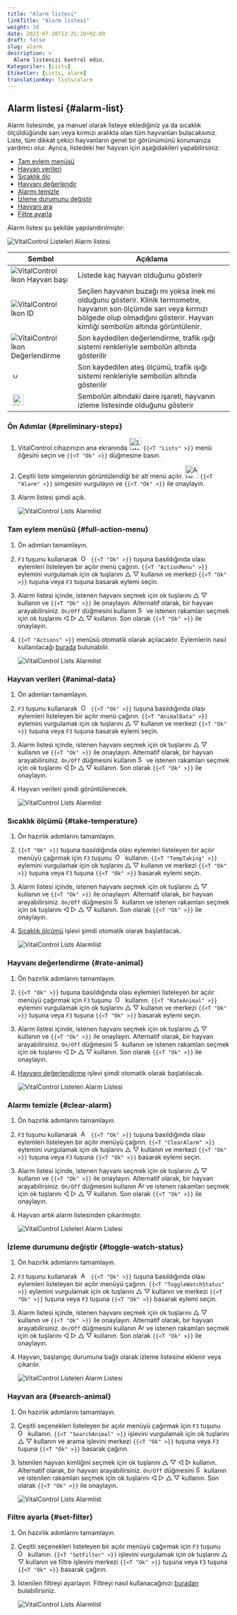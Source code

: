```yaml
---
title: "Alarm listesi"
linkTitle: "Alarm listesi"
weight: 10
date: 2023-07-28T13:25:28+02:00
draft: false
slug: alarm
description: >
  Alarm listenizi kontrol edin.
Kategoriler: [Lists]
Etiketler: [Lists, alarm]
translationKey: lists/alarm
---
```

## Alarm listesi {#alarm-list}

Alarm listesinde, ya manuel olarak listeye eklediğiniz ya da sıcaklık ölçüldüğünde sarı veya kırmızı aralıkta olan tüm hayvanları bulacaksınız. Liste, tüm dikkat çekici hayvanların genel bir görünümünü korumanıza yardımcı olur. Ayrıca, listedeki her hayvan için aşağıdakileri yapabilirsiniz:

- [Tam eylem menüsü](#full-action-menu)
- [Hayvan verileri](#animal-data)
- [Sıcaklık ölç](#take-temperature)
- [Hayvanı değerlendir](#rate-animal)
- [Alarmı temizle](#clear-alarm)
- [İzleme durumunu değiştir](#toggle-watch-status)
- [Hayvanı ara](#search-animal)
- [Filtre ayarla](#set-filter)

Alarm listesi şu şekilde yapılandırılmıştır:

   ![VitalControl Listeleri Alarm listesi](../images/alarmstructure.png "Alarm listesinin yapısı")

|Sembol   | Açıklama
|-------  |----
| ![VitalControl İkon Hayvan başı](../images/kopf.png "Hayvan başı") | Listede kaç hayvan olduğunu gösterir
| ![VitalControl İkon ID](../images/ID.png "ID") | Seçilen hayvanın buzağı mı yoksa inek mi olduğunu gösterir. Klinik termometre, hayvanın son ölçümde sarı veya kırmızı bölgede olup olmadığını gösterir. Hayvan kimliği sembolün altında görüntülenir.
| ![VitalControl İkon Değerlendirme](../images/auge.png "İkon Değerlendirme") | Son kaydedilen değerlendirme, trafik ışığı sistemi renkleriyle sembolün altında gösterilir
| &nbsp;<img src="/icons/actions/temperature.svg" width="12" align="bottom" alt="Vücut sıcaklığı" title="Vücut sıcaklığı" /> | Son kaydedilen ateş ölçümü, trafik ışığı sistemi renkleriyle sembolün altında gösterilir
| &nbsp;<img src="/icons/actions/rating.svg" width="25" align="bottom" alt="Hayvanın değerlendirilmesi" title="Değerlendirme" /> | Sembolün altındaki daire işareti, hayvanın izleme listesinde olduğunu gösterir

### Ön Adımlar {#preliminary-steps}


1. VitalControl cihazınızın ana ekranında <img src="/icons/main/lists.svg" width="28" align="bottom" alt="Lists" /> `{{<T "Lists" >}}` menü öğesini seçin ve `{{<T "Ok" >}}` düğmesine basın.

2. Çeşitli liste simgelerinin görüntülendiği bir alt menü açılır. <img src="/icons/lists/alarmlist.svg" width="30" align="bottom" alt="Alarm" /> `{{<T "Alarm" >}}` simgesini vurgulayın ve `{{<T "Ok" >}}` ile onaylayın.

3. Alarm listesi şimdi açık.

   ![VitalControl Lists Alarmlist](../images/firststeps.png "Ön Adımlar")

### Tam eylem menüsü {#full-action-menu}

1. Ön adımları tamamlayın.

2. `F3` tuşunu kullanarak &nbsp;<img src="/icons/footer/open-popup.svg" width="15" align="bottom" alt="Open popup" />&nbsp; `{{<T "Ok" >}}` tuşuna basıldığında olası eylemleri listeleyen bir açılır menü çağırın. `{{<T "ActionMenu" >}}` eylemini vurgulamak için ok tuşlarını △ ▽ kullanın ve merkezi `{{<T "Ok" >}}` tuşuna veya `F3` tuşuna basarak eylemi seçin.

3. Alarm listesi içinde, istenen hayvanı seçmek için ok tuşlarını △ ▽ kullanın ve `{{<T "Ok" >}}` ile onaylayın. Alternatif olarak, bir hayvan arayabilirsiniz. `On/Off` düğmesini kullanın <img src="/icons/footer/search.svg" width="15" align="bottom" alt="Search" /> ve istenen rakamları seçmek için ok tuşlarını ◁ ▷ △ ▽ kullanın. Son olarak `{{<T "Ok" >}}` ile onaylayın.

4. `{{<T "Actions" >}}` menüsü otomatik olarak açılacaktır. Eylemlerin nasıl kullanılacağı [burada](/tr/docs/actions/) bulunabilir.

   ![VitalControl Lists Alarmlist](../images/actionmenu.png "Eylem menüsü")

### Hayvan verileri {#animal-data}

1. Ön adımları tamamlayın.

2. `F3` tuşunu kullanarak &nbsp;<img src="/icons/footer/open-popup.svg" width="15" align="bottom" alt="Open popup" />&nbsp; `{{<T "Ok" >}}` tuşuna basıldığında olası eylemleri listeleyen bir açılır menü çağırın. `{{<T "AnimalData" >}}` eylemini vurgulamak için ok tuşlarını △ ▽ kullanın ve merkezi `{{<T "Ok" >}}` tuşuna veya `F3` tuşuna basarak eylemi seçin.

3. Alarm listesi içinde, istenen hayvanı seçmek için ok tuşlarını △ ▽ kullanın ve `{{<T "Ok" >}}` ile onaylayın. Alternatif olarak, bir hayvan arayabilirsiniz. `On/Off` düğmesini kullanın <img src="/icons/footer/search.svg" width="15" align="bottom" alt="Search" /> ve istenen rakamları seçmek için ok tuşlarını ◁ ▷ △ ▽ kullanın. Son olarak `{{<T "Ok" >}}` ile onaylayın.

4. Hayvan verileri şimdi görüntülenecek.

   ![VitalControl Lists Alarmlist](../images/animaldata.png "Hayvan verileri")

### Sıcaklık ölçümü {#take-temperature}

1. Ön hazırlık adımlarını tamamlayın.

2. `{{<T "Ok" >}}` tuşuna basıldığında olası eylemleri listeleyen bir açılır menüyü çağırmak için `F3` tuşunu &nbsp;<img src="/icons/footer/open-popup.svg" width="15" align="bottom" alt="Open popup" />&nbsp; kullanın. `{{<T "TempTaking" >}}` eylemini vurgulamak için ok tuşlarını △ ▽ kullanın ve merkezi `{{<T "Ok" >}}` tuşuna veya `F3` tuşuna `{{<T "Ok" >}}` basarak eylemi seçin.

3. Alarm listesi içinde, istenen hayvanı seçmek için ok tuşlarını △ ▽ kullanın ve `{{<T "Ok" >}}` ile onaylayın. Alternatif olarak, bir hayvan arayabilirsiniz. `On/Off` düğmesini <img src="/icons/footer/search.svg" width="15" align="bottom" alt="Search" /> kullanın ve istenen rakamları seçmek için ok tuşlarını ◁ ▷ △ ▽ kullanın. Son olarak `{{<T "Ok" >}}` ile onaylayın.

4. [Sıcaklık ölçümü](/tr/docs/actions/measure-temperature/#measure-fever) işlevi şimdi otomatik olarak başlatılacak.

   ![VitalControl Lists Alarmlist](../images/temperature.png "Sıcaklık ölçümü")

### Hayvanı değerlendirme {#rate-animal}

1. Ön hazırlık adımlarını tamamlayın.

2. `{{<T "Ok" >}}` tuşuna basıldığında olası eylemleri listeleyen bir açılır menüyü çağırmak için `F3` tuşunu &nbsp;<img src="/icons/footer/open-popup.svg" width="15" align="bottom" alt="Open popup" />&nbsp; kullanın. `{{<T "RateAnimal" >}}` eylemini vurgulamak için ok tuşlarını △ ▽ kullanın ve merkezi `{{<T "Ok" >}}` tuşuna veya `F3` tuşuna `{{<T "Ok" >}}` basarak eylemi seçin.

3. Alarm listesi içinde, istenen hayvanı seçmek için ok tuşlarını △ ▽ kullanın ve `{{<T "Ok" >}}` ile onaylayın. Alternatif olarak, bir hayvan arayabilirsiniz. `On/Off` düğmesini <img src="/icons/footer/search.svg" width="15" align="bottom" alt="Search" /> kullanın ve istenen rakamları seçmek için ok tuşlarını ◁ ▷ △ ▽ kullanın. Son olarak `{{<T "Ok" >}}` ile onaylayın.

4. [Hayvanı değerlendirme](/tr/docs/actions/rating/#rate-your-animals) işlevi şimdi otomatik olarak başlatılacak.


   ![VitalControl Listeleri Alarm Listesi](../images/rateanimal.png "Hayvanı değerlendir")

### Alarmı temizle {#clear-alarm}

1. Ön hazırlık adımlarını tamamlayın.

2. `F3` tuşunu kullanarak &nbsp;<img src="/icons/footer/open-popup.svg" width="15" align="bottom" alt="Açılır menüyü aç" />&nbsp; `{{<T "Ok" >}}` tuşuna basıldığında olası eylemleri listeleyen bir açılır menüyü çağırın. `{{<T "ClearAlarm" >}}` eylemini vurgulamak için ok tuşlarını △ ▽ kullanın ve merkezi `{{<T "Ok" >}}` tuşuna veya `F3` tuşuna `{{<T "Ok" >}}` basarak eylemi seçin.

3. Alarm listesi içinde, istenen hayvanı seçmek için ok tuşlarını △ ▽ kullanın ve `{{<T "Ok" >}}` ile onaylayın. Alternatif olarak, bir hayvan arayabilirsiniz. `On/Off` düğmesini kullanın <img src="/icons/footer/search.svg" width="15" align="bottom" alt="Ara" /> ve istenen rakamları seçmek için ok tuşlarını ◁ ▷ △ ▽ kullanın. Son olarak `{{<T "Ok" >}}` ile onaylayın.

4. Hayvan artık alarm listesinden çıkarılmıştır.

   ![VitalControl Listeleri Alarm Listesi](../images/clearalarm.png "Alarmı temizle")

### İzleme durumunu değiştir {#toggle-watch-status}

1. Ön hazırlık adımlarını tamamlayın.

2. `F3` tuşunu kullanarak &nbsp;<img src="/icons/footer/open-popup.svg" width="15" align="bottom" alt="Açılır menüyü aç" />&nbsp; `{{<T "Ok" >}}` tuşuna basıldığında olası eylemleri listeleyen bir açılır menüyü çağırın. `{{<T "ToggleWatchStatus" >}}` eylemini vurgulamak için ok tuşlarını △ ▽ kullanın ve merkezi `{{<T "Ok" >}}` tuşuna veya `F3` tuşuna `{{<T "Ok" >}}` basarak eylemi seçin.

3. Alarm listesi içinde, istenen hayvanı seçmek için ok tuşlarını △ ▽ kullanın ve `{{<T "Ok" >}}` ile onaylayın. Alternatif olarak, bir hayvan arayabilirsiniz. `On/Off` düğmesini kullanın <img src="/icons/footer/search.svg" width="15" align="bottom" alt="Ara" /> ve istenen rakamları seçmek için ok tuşlarını ◁ ▷ △ ▽ kullanın. Son olarak `{{<T "Ok" >}}` ile onaylayın.

4. Hayvan, başlangıç durumuna bağlı olarak izleme listesine eklenir veya çıkarılır.

   ![VitalControl Listeleri Alarm Listesi](../images/watchlist.png "İzleme durumunu değiştir")

### Hayvan ara {#search-animal}


1. Ön hazırlık adımlarını tamamlayın.

2. Çeşitli seçenekleri listeleyen bir açılır menüyü çağırmak için `F3` tuşunu &nbsp;<img src="/icons/footer/open-popup.svg" width="15" align="bottom" alt="Open popup" />&nbsp; kullanın. `{{<T "SearchAnimal" >}}` işlevini vurgulamak için ok tuşlarını △ ▽ kullanın ve arama işlevini merkezi `{{<T "Ok" >}}` tuşuna veya `F3` tuşuna `{{<T "Ok" >}}` basarak çağırın.

3. İstenilen hayvan kimliğini seçmek için ok tuşlarını △ ▽ ◁ ▷ kullanın. Alternatif olarak, bir hayvan arayabilirsiniz. `On/Off` düğmesini <img src="/icons/footer/search.svg" width="15" align="bottom" alt="Search" /> kullanın ve istenilen rakamları seçmek için ok tuşlarını ◁ ▷ △ ▽ kullanın. Son olarak `{{<T "Ok" >}}` ile onaylayın.

   ![VitalControl Lists Alarmlist](../images/searchanimal.png "Hayvan ara")

### Filtre ayarla {#set-filter}

1. Ön hazırlık adımlarını tamamlayın.

2. Çeşitli seçenekleri listeleyen bir açılır menüyü çağırmak için `F3` tuşunu &nbsp;<img src="/icons/footer/open-popup.svg" width="15" align="bottom" alt="Open popup" />&nbsp; kullanın. `{{<T "SetFilter" >}}` işlevini vurgulamak için ok tuşlarını △ ▽ kullanın ve filtre işlevini merkezi `{{<T "Ok" >}}` tuşuna veya `F3` tuşuna `{{<T "Ok" >}}` basarak çağırın.

3. İstenilen filtreyi ayarlayın. Filtreyi nasıl kullanacağınızı [buradan](../../filter/#applying-filters) bulabilirsiniz.

   ![VitalControl Lists Alarmlist](../images/setfilter.png "Filtre ayarla")

